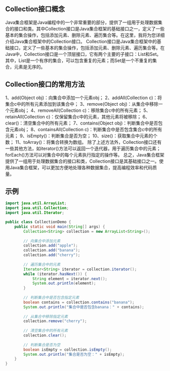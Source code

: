 ## Collection接口概念
Java集合框架是Java编程中的一个非常重要的部分，提供了一组用于处理数据集合的接口和类。其中Collection接口是Java集合框架的基础接口之一，定义了一些基本的集合操作，包括添加元素、删除元素、遍历集合等。在这里，我将为您详细介绍Java集合框架中的Collection接口。
Collection接口是Java集合框架中的基础接口，定义了一些基本的集合操作，包括添加元素、删除元素、遍历集合等。在Java中，Collection接口是一个顶层接口，它有两个主要的子接口：List和Set。其中，List是一个有序的集合，可以包含重复的元素；而Set是一个不重复的集合，元素是无序的。
## Collection接口的常用方法
1、add(Object obj)：向集合中添加一个元素obj；
2、addAll(Collection c)：将集合c中的所有元素添加到该集合中；
3、remove(Object obj)：从集合中移除一个元素obj；
4、removeAll(Collection c)：移除集合c中的所有元素；
5、retainAll(Collection c)：仅保留集合c中的元素，其他元素将被移除；
6、clear()：清空集合中的所有元素；
7、contains(Object obj)：判断集合中是否包含元素obj；
8、containsAll(Collection c)：判断集合中是否包含集合c中的所有元素；
9、isEmpty()：判断集合是否为空；
10、size()：获取集合中元素的个数；
11、toArray()：将集合转换为数组。
除了上述方法外，Collection接口还有一些其他方法，如iterator()方法可以返回一个迭代器，用于遍历集合中的元素；forEach()方法可以对集合中的每个元素执行指定的操作等。
总之，Java集合框架提供了一组用于处理数据集合的接口和类，Collection接口是其基础接口之一。使用Java集合框架，可以更加方便地处理各种数据集合，提高编程效率和代码质量。
## 示例
```java
import java.util.ArrayList;
import java.util.Collection;
import java.util.Iterator;

public class CollectionDemo {
    public static void main(String[] args) {
        Collection<String> collection = new ArrayList<String>();
        
        // 向集合中添加元素
        collection.add("apple");
        collection.add("banana");
        collection.add("cherry");
        
        // 遍历集合中的元素
        Iterator<String> iterator = collection.iterator();
        while (iterator.hasNext()) {
            String element = iterator.next();
            System.out.println(element);
        }
        
        // 判断集合中是否包含指定元素
        boolean contains = collection.contains("banana");
        System.out.println("集合中是否包含banana：" + contains);
        
        // 从集合中移除指定元素
        collection.remove("cherry");
        
        // 清空集合中的所有元素
        collection.clear();
        
        // 判断集合是否为空
        boolean isEmpty = collection.isEmpty();
        System.out.println("集合是否为空：" + isEmpty);
    }
}

```
